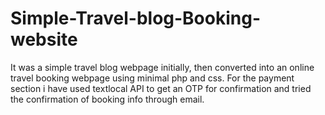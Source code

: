 # Simple-Travel-blog-Booking-website
It was a simple travel blog webpage initially, then converted into an online travel booking webpage using minimal php and css.
For the payment section i have used textlocal API to get an OTP for confirmation and tried the confirmation of booking info through email.
